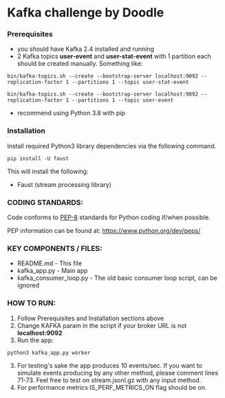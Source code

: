 # Kafka challenge by Doodle

### Prerequisites

* you should have Kafka 2.4 installed and running
* 2 Kafka topics **user-event** and **user-stat-event** with 1 partition each should be created manually. Something like:

```bin/kafka-topics.sh --create --bootstrap-server localhost:9092 --replication-factor 1 --partitions 1 --topic user-stat-event```

```bin/kafka-topics.sh --create --bootstrap-server localhost:9092 --replication-factor 1 --partitions 1 --topic user-event```
* recommend using Python 3.8 with pip

### Installation


Install required Python3 library dependencies via the following command.

```
pip install -U faust
```

This will install the following:
* Faust (stream processing library)

### CODING STANDARDS:
Code conforms to [PEP-8](https://www.python.org/dev/peps/pep-0008/) standards for Python coding if/when possible.

PEP information can be found at:  https://www.python.org/dev/peps/

### KEY COMPONENTS / FILES:
* README.md                                 - This file
* kafka_app.py                              - Main app
* kafka_consumer_loop.py                    - The old basic consumer loop script, can be ignored

### HOW TO RUN:

1. Follow Prerequisites and Installation sections above
2. Change KAFKA param in the script if your broker URL is not **localhost:9092**
2. Run the app:
```
python3 kafka_app.py worker
```
3. For testing's sake the app produces 10 events/sec. If you want to simulate events producing by any other method, please comment lines 71-73. Feel free to test on stream.jsonl.gz with any input method.
4. For performance metrics IS_PERF_METRICS_ON flag should be on.
